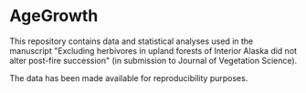 # AgeGrowth

This repository contains data and statistical analyses used in the manuscript "Excluding herbivores in upland forests of Interior Alaska did not alter post-fire succession" (in submission to Journal of Vegetation Science).

The data has been made available for reproducibility purposes. 
